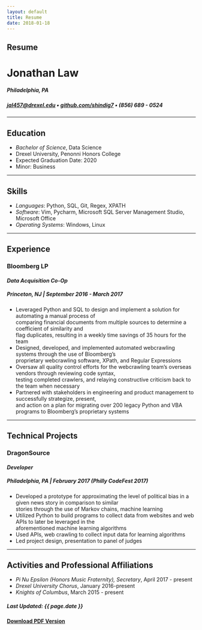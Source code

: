 ```yaml
---
layout: default
title: Resume
date: 2018-01-18
---
```


## Resume
# Jonathan Law
##### *Philadelphia, PA*  
##### [jal457@drexel.edu](mailto:jal457@drexel.edu) • [github.com/shindig7](http://www.github.com/shindig7) • (856) 689 - 0524  
---
## Education
- *Bachelor of Science*, Data Science
- Drexel University, Penonni Honors College
- Expected Graduation Date: 2020
- Minor: Business

----

## Skills
- *Languages*: Python, SQL, Git, Regex, XPATH
- *Software*: Vim, Pycharm, Microsoft SQL Server Management Studio, Microsoft Office
- *Operating Systems*: Windows, Linux

----

## Experience
### Bloomberg LP 
#### *Data Acquisition Co-Op*
##### Princeton, NJ | September 2016 - March 2017
 - Leveraged Python and SQL to design and implement a solution for automating a manual process of  
   comparing financial documents from multiple sources to determine a coefficient of similarity and  
   flag duplicates, resulting in a weekly time savings of 35 hours for the team
 - Designed, developed, and implemented automated webcrawling systems through the use of Bloomberg’s  
   proprietary webcrawling software, XPath, and Regular Expressions
 - Oversaw all quality control efforts for the webcrawling team’s overseas vendors through reviewing code syntax,  
   testing completed crawlers, and relaying constructive criticism back to the team when necessary
 - Partnered with stakeholders in engineering and product management to successfully strategize, present,  
   and action on a plan for migrating over 200 legacy Python and VBA programs to Bloomberg’s proprietary systems

---
   
## Technical Projects
### DragonSource 
#### *Developer*  
##### Philadelphia, PA | February 2017 (Philly CodeFest 2017)
- Developed a prototype for approximating the level of political bias in a given news story in comparison to similar  
 stories through the use of Markov chains, machine learning
- Utilized Python to build programs to collect data from websites and web APIs to later be leveraged in the  
  aforementioned machine learning algorithms
- Used APIs, web crawling to collect input data for learning algorithms
- Led project design, presentation to panel of judges

---

## Activities and Professional Affiliations
- *Pi Nu Epsilon (Honors Music Fraternity), Secretary*, April 2017 - present
- *Drexel University Chorus*, January 2016-present
- *Knights of Columbus*, March 2015 - present


##### Last Updated: {{ page.date }}
#### **[Download PDF Version](/files/Resume.pdf)**
